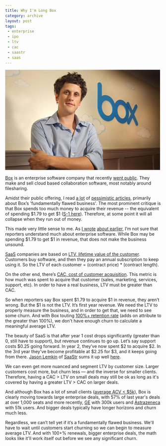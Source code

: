 ```yaml
---
title: Why I'm Long Box
category: archive
layout: post
tags:
 - enterprise
 - ipo
 - ltv
 - cac
 - saastr
 - saas
---
```


![box](/images/box.jpg)

[Box](http://www.box.com) is an enterprise software company that recently [went public](http://money.cnn.com/2015/01/23/investing/box-ipo-tech-stocks/). They make and sell cloud based collaboration software, most notably around filesharing.

Amidst their public offering, I read [a lot](http://www.businessinsider.com/box-ipo-analysis-2014-3) of [pessimistic articles](http://pando.com/2015/01/09/ipo-of-last-resort-box-has-no-choice-but-to-go-pubic-despite-its-ugly-numbers/), primarily about Box’s 'fundamentally flawed business'. The most prominent critique is that Box spends too much money to acquire their revenue -- the equivalent of spending $1.79 to get $1 ([S-1 here](http://www.sec.gov/Archives/edgar/data/1372612/000119312514112417/d642425ds1.htm)). Therefore, at some point it will all collapse when they run out of money.

This made very little sense to me. As [I wrote](http://www.chrisyin.com/2014/07/09/lets-stop-saying-b2b/) [about earlier](http://www.chrisyin.com/2013/12/21/freemium-doesn%27t-always-work-in-b2b/), I’m not sure that reporters understand much about enterprise software. While Box may be spending $1.79 to get $1 in revenue, that does not make the business unsound.

[SaaS](http://en.wikipedia.org/wiki/Software_as_a_service) companies are based on [LTV, lifetime value of the customer](http://en.wikipedia.org/wiki/Customer_lifetime_value). Customers buy software, and then they pay an annual subscription to keep using it. So the LTV of each customer = (contract price) * (contract length).

On the other end, there’s [CAC, cost of customer acquisition](http://en.wikipedia.org/wiki/Customer_acquisition_cost). This metric is how much was spent to acquire that customer (sales, marketing, services, support, etc). In order to have a real business, LTV must be greater than CAC.

So when reporters say Box spent $1.79 to acquire $1 in revenue, they aren’t wrong. But the $1 is not the LTV. It’s first year revenue. We need the LTV to properly measure the business, and in order to get that, we need to see some churn. And with Box touting [100%+ retention rate](http://www.sec.gov/Archives/edgar/data/1372612/000119312514112417/d642425ds1.htm) (adds on attribute to the greater than 100%), we don't have enough churn to calculate a meaningful average LTV.

The beauty of SaaS is that after year 1 cost drops significantly (greater than 0, still have to support), but revenue continues to go up. Let’s say support costs $0.25 going forward. In year 2, they’ve now spent $2 to acquire $2. In the 3rd year they've become profitable at $2.25 for $3, and it keeps going from there. [Jason Lemkin](https://twitter.com/jasonlk) of [SaaStr](http://saastr.com/) sums it up well [here](http://techcrunch.com/2014/12/17/box-will-hit-1-billion-in-revenues-before-you-know-it/).

We can even get more nuanced and segment LTV by customer size. Larger customers cost more, but churn less — and the inverse for smaller clients. Therefore, having a CAC > LTV on small deals may still be ok as long as it's covered by having a greater LTV > CAC on larger deals. 

And although Box has a lot of small clients ([average ACV < $5k](http://tomtunguz.com/box-ipo/)), Box is clearly moving towards large enterprise deals, with 57% of last year's deals at over 1,000 seats and more recently, [GE](http://techcrunch.com/2014/05/08/box-scores-huge-win-with-ge/) with 300k users and [Astrazeneca](http://recode.net/2015/01/27/after-ipo-box-lands-astrazeneca-deal/) with 51k users. And bigger deals typically have longer horizons and churn much less.

Regardless, we can’t tell yet if it’s a fundamentally flawed business. We'll have to wait until customers start churning so we can begin to measure average LTV. And with 100+% renewals, bigger enterprise deals, the math looks like it'll work itself out before we see any significant churn. 